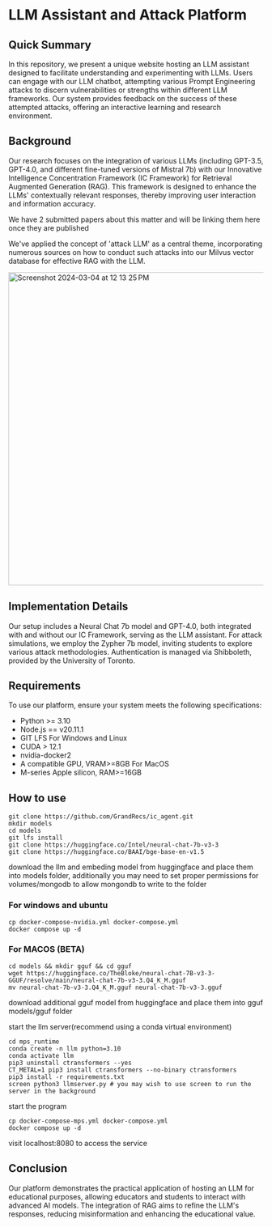 
# LLM Assistant and Attack Platform

## Quick Summary

In this repository, we present a unique website hosting an LLM assistant designed to facilitate understanding and experimenting with LLMs. Users can engage with our LLM chatbot, attempting various Prompt Engineering attacks to discern vulnerabilities or strengths within different LLM frameworks. Our system provides feedback on the success of these attempted attacks, offering an interactive learning and research environment.

## Background

Our research focuses on the integration of various LLMs (including GPT-3.5, GPT-4.0, and different fine-tuned versions of Mistral 7b) with our Innovative Intelligence Concentration Framework (IC Framework) for Retrieval Augmented Generation (RAG). This framework is designed to enhance the LLMs' contextually relevant responses, thereby improving user interaction and information accuracy.

We have 2 submitted papers about this matter and will be linking them here once they are published

We've applied the concept of 'attack LLM' as a central theme, incorporating numerous sources on how to conduct such attacks into our Milvus vector database for effective RAG with the LLM. 


<img width="619" alt="Screenshot 2024-03-04 at 12 13 25 PM" src="https://github.com/GrandRecs/ic_agent/assets/66585292/4cd7fcc0-5e80-4625-8fd1-8e84827e26b6">


## Implementation Details

Our setup includes a Neural Chat 7b model and GPT-4.0, both integrated with and without our IC Framework, serving as the LLM assistant. For attack simulations, we employ the Zypher 7b model, inviting students to explore various attack methodologies. Authentication is managed via Shibboleth, provided by the University of Toronto.

## Requirements

To use our platform, ensure your system meets the following specifications:

- Python >= 3.10
- Node.js == v20.11.1
- GIT LFS
For Windows and Linux
- CUDA > 12.1
- nvidia-docker2
- A compatible GPU, VRAM>=8GB
For MacOS
- M-series Apple silicon, RAM>=16GB


## How to use

```
git clone https://github.com/GrandRecs/ic_agent.git
mkdir models
cd models
git lfs install
git clone https://huggingface.co/Intel/neural-chat-7b-v3-3
git clone https://huggingface.co/BAAI/bge-base-en-v1.5
```
download the llm and embeding model from huggingface and place them into models folder,
additionally you may need to set proper permissions for volumes/mongodb to allow mongondb to write to the folder


### For windows and ubuntu
```
cp docker-compose-nvidia.yml docker-compose.yml
docker compose up -d
```

### For MACOS (BETA)
```
cd models && mkdir gguf && cd gguf
wget https://huggingface.co/TheBloke/neural-chat-7B-v3-3-GGUF/resolve/main/neural-chat-7b-v3-3.Q4_K_M.gguf
mv neural-chat-7b-v3-3.Q4_K_M.gguf neural-chat-7b-v3-3.gguf
```
download additional gguf model from huggingface and place them into gguf models/gguf folder

start the llm server(recommend using a conda virtual environment)
```
cd mps_runtime
conda create -n llm python=3.10
conda activate llm
pip3 uninstall ctransformers --yes
CT_METAL=1 pip3 install ctransformers --no-binary ctransformers
pip3 install -r requirements.txt
screen python3 llmserver.py # you may wish to use screen to run the server in the background
```

start the program
```
cp docker-compose-mps.yml docker-compose.yml
docker compose up -d
```

visit localhost:8080 to access the service

## Conclusion

Our platform demonstrates the practical application of hosting an LLM for educational purposes, allowing educators and students to interact with advanced AI models. The integration of RAG aims to refine the LLM's responses, reducing misinformation and enhancing the educational value.

